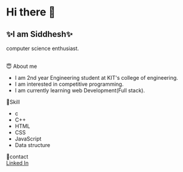 # Hi there 👋


## ✨I am Siddhesh✨ 
computer science enthusiast.
<br>
<br>

😇 About me
- I am 2nd year Engineering student at KIT's college of engineering.
- I am interested in competitive programming.
- I am currently learning web Development(Full stack).


🥇Skill
- c
- C++
- HTML
- CSS
- JavaScript
- Data structure


💬contact <br>
<a href="www.linkedin.com/in/siddhesh-bhosale-6a49201b6
">Linked In</a>
